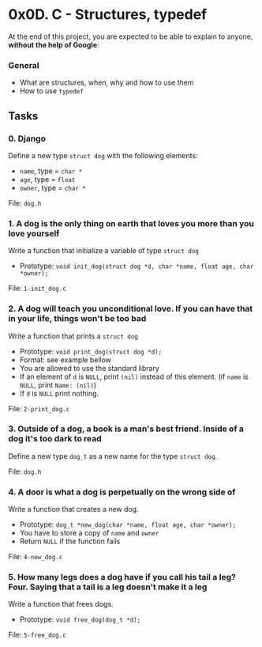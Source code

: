 <h1>0x0D. C - Structures, typedef</h1>
<p>At the end of this project, you are expected to be able to explain to anyone, <strong>without the help of Google</strong>:</p>

<h3>General</h3>

<ul>
<li>What are structures, when, why and how to use them</li>
<li>How to use <code>typedef</code></li>
</ul>
<h2>Tasks</h2>
  <h3>
    0. Django
  </h3>
<p>Define a new type <code>struct dog</code> with the following elements:</p>
<ul>
<li><code>name</code>, type = <code>char *</code></li>
<li><code>age</code>, type = <code>float</code></li>
<li><code>owner</code>, type = <code>char *</code></li>
</ul>
        <p>File: <code>dog.h</code></p>
  <h3>
    1. A dog is the only thing on earth that loves you more than you love yourself
  </h3>
  <p>Write a function that initialize a variable of type <code>struct dog</code></p>
<ul>
<li>Prototype: <code>void init_dog(struct dog *d, char *name, float age, char *owner);</code></li>
</ul>
        <p>File: <code>1-init_dog.c</code></p>
  <h3>
    2. A dog will teach you unconditional love. If you can have that in your life, things won&#39;t be too bad
  </h3>
  <p>Write a function that prints a <code>struct dog</code></p>
<ul>
<li>Prototype: <code>void print_dog(struct dog *d);</code></li>
<li>Format: see example bellow</li>
<li>You are allowed to use the standard library</li>
<li>If an element of <code>d</code> is <code>NULL</code>, print <code>(nil)</code> instead of this element. (if <code>name</code> is <code>NULL</code>, print <code>Name: (nil)</code>)</li>
<li>If <code>d</code> is <code>NULL</code> print nothing.</li>
</ul>
        <p>File: <code>2-print_dog.c</code></p>
  <h3>
    3. Outside of a dog, a book is a man&#39;s best friend. Inside of a dog it&#39;s too dark to read
  </h3>
  <p>Define a new type <code>dog_t</code> as a new name for the type <code>struct dog</code>.</p>
        <p>File: <code>dog.h</code></p>
  <h3>
    4. A door is what a dog is perpetually on the wrong side of
  </h3>
  <p>Write a function that creates a new dog.</p>
<ul>
<li>Prototype: <code>dog_t *new_dog(char *name, float age, char *owner);</code></li>
<li>You have to store a copy of <code>name</code> and <code>owner</code></li>
<li>Return <code>NULL</code> if the function fails</li>
</ul>
        <p>File: <code>4-new_dog.c</code></p>
  <h3>
    5. How many legs does a dog have if you call his tail a leg? Four. Saying that a tail is a leg doesn&#39;t make it a leg
  </h3>
  <p>Write a function that frees dogs.</p>
<ul>
<li>Prototype: <code>void free_dog(dog_t *d);</code></li>
</ul>
        <p>File: <code>5-free_dog.c</code></p>
